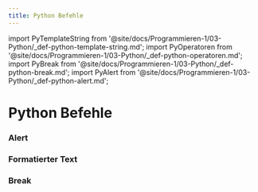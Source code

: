 ```yaml
---
title: Python Befehle
---
```


import PyTemplateString from '@site/docs/Programmieren-1/03-Python/_def-python-template-string.md';
import PyOperatoren from '@site/docs/Programmieren-1/03-Python/_def-python-operatoren.md';
import PyBreak from '@site/docs/Programmieren-1/03-Python/_def-python-break.md';
import PyAlert from '@site/docs/Programmieren-1/03-Python/_def-python-alert.md';


# Python Befehle

### Alert

<PyAlert />

### Formatierter Text

<PyTemplateString />

### Break

<PyBreak />

